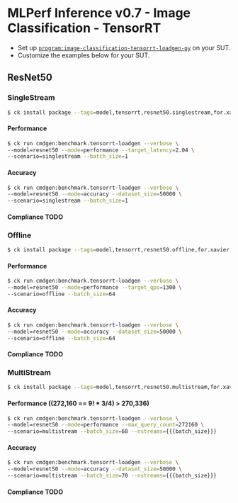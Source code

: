 # MLPerf Inference v0.7 - Image Classification - TensorRT

- Set up [`program:image-classification-tensorrt-loadgen-py`](https://github.com/ctuning/ck-mlperf/blob/master/program/image-classification-tensorrt-loadgen-py/README.md) on your SUT.
- Customize the examples below for your SUT.

<a name="resnet50"></a>
## ResNet50

<a name="singlestream"></a>
### SingleStream

```bash
$ ck install package --tags=model,tensorrt,resnet50.singlestream,for.xavier
```

#### Performance

```bash
$ ck run cmdgen:benchmark.tensorrt-loadgen --verbose \
--model=resnet50 --mode=performance --target_latency=2.04 \
--scenario=singlestream --batch_size=1
```

#### Accuracy

```bash
$ ck run cmdgen:benchmark.tensorrt-loadgen --verbose \
--model=resnet50 --mode=accuracy --dataset_size=50000 \
--scenario=singlestream --batch_size=1
```

#### Compliance **TODO**


<a name="offline"></a>
### Offline

```bash
$ ck install package --tags=model,tensorrt,resnet50.offline,for.xavier
```

#### Performance

```bash
$ ck run cmdgen:benchmark.tensorrt-loadgen --verbose \
--model=resnet50 --mode=performance --target_qps=1300 \
--scenario=offline --batch_size=64
```

#### Accuracy

```bash
$ ck run cmdgen:benchmark.tensorrt-loadgen --verbose \
--model=resnet50 --mode=accuracy --dataset_size=50000 \
--scenario=offline --batch_size=64
```

#### Compliance **TODO**


<a name="multistream"></a>
### MultiStream

```bash
$ ck install package --tags=model,tensorrt,resnet50.multistream,for.xavier
```

#### Performance ((272,160 == 9! * 3/4) > 270,336)

```bash
$ ck run cmdgen:benchmark.tensorrt-loadgen --verbose \
--model=resnet50 --mode=performance --max_query_count=272160 \
--scenario=multistream --batch_size=68 --nstreams={{{batch_size}}}
```

#### Accuracy

```bash
$ ck run cmdgen:benchmark.tensorrt-loadgen --verbose \
--model=resnet50 --mode=accuracy --dataset_size=50000 \
--scenario=multistream --batch_size=70 --nstreams={{{batch_size}}}
```

#### Compliance **TODO**
